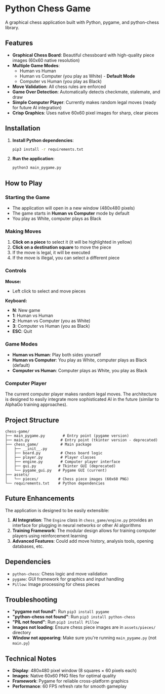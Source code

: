 # Python Chess Game

A graphical chess application built with Python, pygame, and python-chess library.

## Features

- **Graphical Chess Board**: Beautiful chessboard with high-quality piece images (60x60 native resolution)
- **Multiple Game Modes**:
  - Human vs Human
  - Human vs Computer (you play as White) - **Default Mode**
  - Computer vs Human (you play as Black)
- **Move Validation**: All chess rules are enforced
- **Game Over Detection**: Automatically detects checkmate, stalemate, and draw
- **Simple Computer Player**: Currently makes random legal moves (ready for future AI integration)
- **Crisp Graphics**: Uses native 60x60 pixel images for sharp, clear pieces

## Installation

1. **Install Python dependencies**:
   ```bash
   pip3 install -r requirements.txt
   ```

2. **Run the application**:
   ```bash
   python3 main_pygame.py
   ```

## How to Play

### Starting the Game
- The application will open in a new window (480x480 pixels)
- The game starts in **Human vs Computer** mode by default
- You play as White, computer plays as Black

### Making Moves
1. **Click on a piece** to select it (it will be highlighted in yellow)
2. **Click on a destination square** to move the piece
3. If the move is legal, it will be executed
4. If the move is illegal, you can select a different piece

### Controls

**Mouse:**
- Left click to select and move pieces

**Keyboard:**
- **N**: New game
- **1**: Human vs Human
- **2**: Human vs Computer (you as White)
- **3**: Computer vs Human (you as Black)
- **ESC**: Quit

### Game Modes

- **Human vs Human**: Play both sides yourself
- **Human vs Computer**: You play as White, computer plays as Black (default)
- **Computer vs Human**: Computer plays as White, you play as Black

### Computer Player
The current computer player makes random legal moves. The architecture is designed to easily integrate more sophisticated AI in the future (similar to AlphaGo training approaches).

## Project Structure

```
chess-game/
├── main_pygame.py        # Entry point (pygame version)
├── main.py              # Entry point (tkinter version - deprecated)
├── chess_game/          # Main package
│   ├── __init__.py
│   ├── board.py         # Chess board logic
│   ├── player.py        # Player classes
│   ├── engine.py        # Computer player interface
│   ├── gui.py          # Tkinter GUI (deprecated)
│   └── pygame_gui.py   # Pygame GUI (current)
├── assets/
│   └── pieces/         # Chess piece images (60x60 PNG)
└── requirements.txt    # Python dependencies
```

## Future Enhancements

The application is designed to be easily extensible:

1. **AI Integration**: The `Engine` class in `chess_game/engine.py` provides an interface for plugging in neural networks or other AI algorithms
2. **Training Framework**: The modular design allows for training computer players using reinforcement learning
3. **Advanced Features**: Could add move history, analysis tools, opening databases, etc.

## Dependencies

- `python-chess`: Chess logic and move validation
- `pygame`: GUI framework for graphics and input handling
- `Pillow`: Image processing for chess pieces

## Troubleshooting

- **"pygame not found"**: Run `pip3 install pygame`
- **"python-chess not found"**: Run `pip3 install python-chess`
- **"PIL not found"**: Run `pip3 install Pillow`
- **Images not loading**: Ensure chess piece images are in `assets/pieces/` directory
- **Window not appearing**: Make sure you're running `main_pygame.py` (not `main.py`)

## Technical Notes

- **Display**: 480x480 pixel window (8 squares × 60 pixels each)
- **Images**: Native 60x60 PNG files for optimal quality
- **Framework**: Pygame for reliable cross-platform graphics
- **Performance**: 60 FPS refresh rate for smooth gameplay 